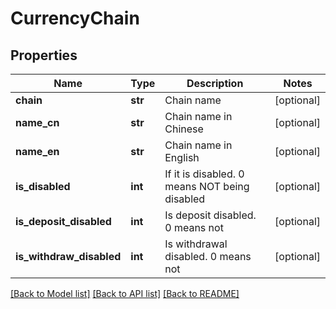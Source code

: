 # CurrencyChain

## Properties
Name | Type | Description | Notes
------------ | ------------- | ------------- | -------------
**chain** | **str** | Chain name | [optional] 
**name_cn** | **str** | Chain name in Chinese | [optional] 
**name_en** | **str** | Chain name in English | [optional] 
**is_disabled** | **int** | If it is disabled. 0 means NOT being disabled | [optional] 
**is_deposit_disabled** | **int** | Is deposit disabled. 0 means not | [optional] 
**is_withdraw_disabled** | **int** | Is withdrawal disabled. 0 means not | [optional] 

[[Back to Model list]](../README.md#documentation-for-models) [[Back to API list]](../README.md#documentation-for-api-endpoints) [[Back to README]](../README.md)


